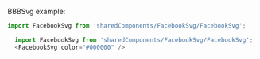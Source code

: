 BBBSvg example:

```js noeditor
import FacebookSvg from 'sharedComponents/FacebookSvg/FacebookSvg';
```

```js
  import FacebookSvg from 'sharedComponents/FacebookSvg/FacebookSvg';
  <FacebookSvg color="#000000" />
```